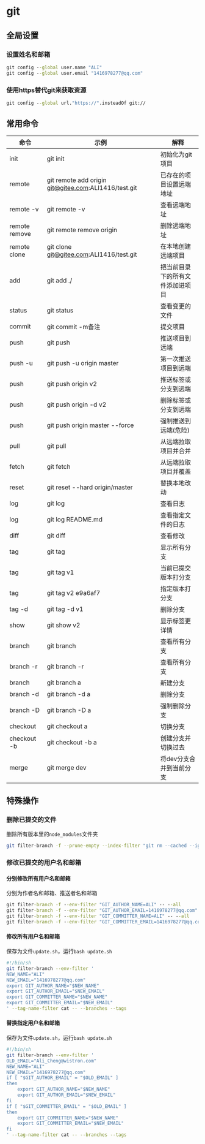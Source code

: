 # git

## 全局设置

### 设置姓名和邮箱

```bat
git config --global user.name "ALI"
git config --global user.email "1416978277@qq.com"
```

### 使用https替代git来获取资源

```bat
git config --global url."https://".insteadOf git://
```

## 常用命令

| 命令          | 示例                                                 | 解释                             |
| ------------- | ---------------------------------------------------- | -------------------------------- |
| init          | git init                                             | 初始化为git项目                  |
| remote        | git remote add origin git@gitee.com:ALI1416/test.git | 已存在的项目设置远端地址         |
| remote -v     | git remote -v                                        | 查看远端地址                     |
| remote remove | git remote remove origin                             | 删除远端地址                     |
| remote clone  | git clone git@gitee.com:ALI1416/test.git             | 在本地创建远端项目               |
| add           | git add ./                                           | 把当前目录下的所有文件添加进项目 |
| status        | git status                                           | 查看变更的文件                   |
| commit        | git commit -m备注                                    | 提交项目                         |
| push          | git push                                             | 推送项目到远端                   |
| push -u       | git push -u origin master                            | 第一次推送项目到远端             |
| push          | git push origin v2                                   | 推送标签或分支到远端             |
| push          | git push origin -d v2                                | 删除标签或分支到远端             |
| push          | git push origin master --force                       | 强制推送到远端(危险)             |
| pull          | git pull                                             | 从远端拉取项目并合并             |
| fetch         | git fetch                                            | 从远端拉取项目并覆盖             |
| reset         | git reset --hard origin/master                       | 替换本地改动                     |
| log           | git log                                              | 查看日志                         |
| log           | git log README.md                                    | 查看指定文件的日志               |
| diff          | git diff                                             | 查看修改                         |
| tag           | git tag                                              | 显示所有分支                     |
| tag           | git tag v1                                           | 当前已提交版本打分支             |
| tag           | git tag v2 e9a6af7                                   | 指定版本打分支                   |
| tag -d        | git tag -d v1                                        | 删除分支                         |
| show          | git show v2                                          | 显示标签更详情                   |
| branch        | git branch                                           | 查看所有分支                     |
| branch -r     | git branch -r                                        | 查看所有分支                     |
| branch        | git branch a                                         | 新建分支                         |
| branch -d     | git branch -d a                                      | 删除分支                         |
| branch -D     | git branch -D a                                      | 强制删除分支                     |
| checkout      | git checkout a                                       | 切换分支                         |
| checkout -b   | git checkout -b a                                    | 创建分支并切换过去               |
| merge         | git merge dev                                        | 将dev分支合并到当前分支          |

## 特殊操作

### 删除已提交的文件

删除所有版本里的`node_modules`文件夹

```sh
git filter-branch -f --prune-empty --index-filter "git rm --cached --ignore-unmatch -fr ./node_modules" -- --all
```

### 修改已提交的用户名和邮箱

#### 分别修改所有用户名和邮箱

分别为作者名和邮箱、推送者名和邮箱

```bat
git filter-branch -f --env-filter "GIT_AUTHOR_NAME=ALI" -- --all
git filter-branch -f --env-filter "GIT_AUTHOR_EMAIL=1416978277@qq.com" -- --all
git filter-branch -f --env-filter "GIT_COMMITTER_NAME=ALI" -- --all
git filter-branch -f --env-filter "GIT_COMMITTER_EMAIL=1416978277@qq.com" -- --all
```

#### 修改所有用户名和邮箱

保存为文件`update.sh`，运行`bash update.sh`

```sh
#!/bin/sh
git filter-branch --env-filter '
NEW_NAME="ALI"
NEW_EMAIL="1416978277@qq.com"
export GIT_AUTHOR_NAME="$NEW_NAME"
export GIT_AUTHOR_EMAIL="$NEW_EMAIL"
export GIT_COMMITTER_NAME="$NEW_NAME"
export GIT_COMMITTER_EMAIL="$NEW_EMAIL"
' --tag-name-filter cat -- --branches --tags
```

#### 替换指定用户名和邮箱

保存为文件`update.sh`，运行`bash update.sh`

```sh
#!/bin/sh
git filter-branch --env-filter '
OLD_EMAIL="Ali_Cheng@wistron.com"
NEW_NAME="ALI"
NEW_EMAIL="1416978277@qq.com"
if [ "$GIT_AUTHOR_EMAIL" = "$OLD_EMAIL" ]
then
    export GIT_AUTHOR_NAME="$NEW_NAME"
    export GIT_AUTHOR_EMAIL="$NEW_EMAIL"
fi
if [ "$GIT_COMMITTER_EMAIL" = "$OLD_EMAIL" ]
then
    export GIT_COMMITTER_NAME="$NEW_NAME"
    export GIT_COMMITTER_EMAIL="$NEW_EMAIL"
fi
' --tag-name-filter cat -- --branches --tags
```
